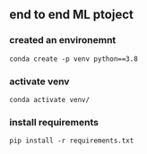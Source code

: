 ## end to end ML ptoject

### created an environemnt 
```
conda create -p venv python==3.8
```

### activate venv
```
conda activate venv/
```

### install requirements
```
pip install -r requirements.txt
```
